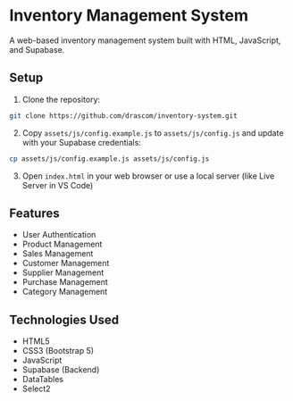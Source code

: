 # Inventory Management System

A web-based inventory management system built with HTML, JavaScript, and Supabase.

## Setup

1. Clone the repository:
```bash
git clone https://github.com/drascom/inventory-system.git
```

2. Copy `assets/js/config.example.js` to `assets/js/config.js` and update with your Supabase credentials:
```bash
cp assets/js/config.example.js assets/js/config.js
```

3. Open `index.html` in your web browser or use a local server (like Live Server in VS Code)

## Features

- User Authentication
- Product Management
- Sales Management
- Customer Management
- Supplier Management
- Purchase Management
- Category Management

## Technologies Used

- HTML5
- CSS3 (Bootstrap 5)
- JavaScript
- Supabase (Backend)
- DataTables
- Select2